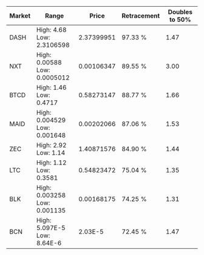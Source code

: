 | Market | Range | Price| Retracement | Doubles to 50% |
| --- | --- | --- | --- | --- |
| DASH | High: 4.68<br />Low: 2.3106598 | 2.37399951 | 97.33 % | 1.47 |
| NXT | High: 0.00588<br />Low: 0.0005012 | 0.00106347 | 89.55 % | 3.00 |
| BTCD | High: 1.46<br />Low: 0.4717 | 0.58273147 | 88.77 % | 1.66 |
| MAID | High: 0.004529<br />Low: 0.001648 | 0.00202066 | 87.06 % | 1.53 |
| ZEC | High: 2.92<br />Low: 1.14 | 1.40871576 | 84.90 % | 1.44 |
| LTC | High: 1.12<br />Low: 0.3581 | 0.54823472 | 75.04 % | 1.35 |
| BLK | High: 0.003258<br />Low: 0.001135 | 0.00168175 | 74.25 % | 1.31 |
| BCN | High: 5.097E-5<br />Low: 8.64E-6 | 2.03E-5 | 72.45 % | 1.47 |
